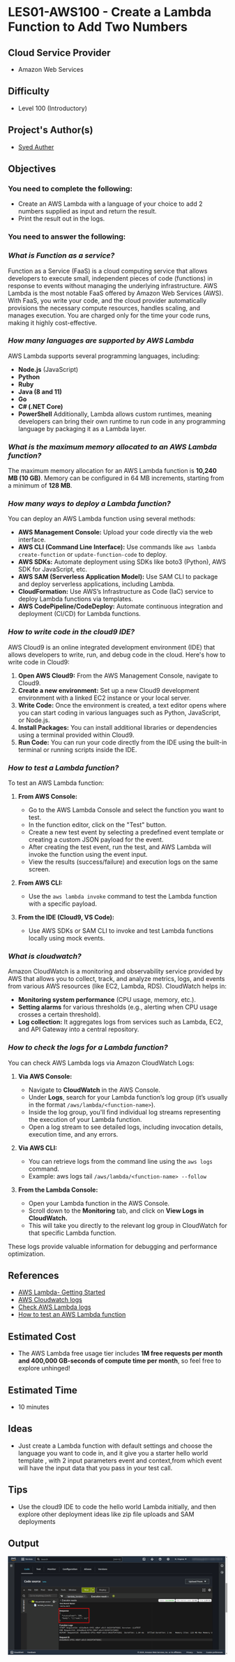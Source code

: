 # LES01-AWS100 - Create a Lambda Function to Add Two Numbers
## Cloud Service Provider
- Amazon Web Services

## Difficulty
- Level 100 (Introductory)

## Project's Author(s)

- [Syed Auther](https://twitter.com/syedauther)

## Objectives

### You need to complete the following:
- Create an AWS Lambda with a language of your choice to add 2 numbers supplied as input and return the result.
- Print the result out in the logs.

### You need to answer the following:

### ***What is Function as a service?***

Function as a Service (FaaS) is a cloud computing service that allows developers to execute small, independent pieces of code (functions) in response to events without managing the underlying infrastructure. AWS Lambda is the most notable FaaS offered by Amazon Web Services (AWS). With FaaS, you write your code, and the cloud provider automatically provisions the necessary compute resources, handles scaling, and manages execution. You are charged only for the time your code runs, making it highly cost-effective.

### ***How many languages are supported by AWS Lambda***

AWS Lambda supports several programming languages, including:

- **Node.js** (JavaScript)
- **Python**
- **Ruby**
- **Java (8 and 11)**
- **Go**
- **C# (.NET Core)**
- **PowerShell** Additionally, Lambda allows custom runtimes, meaning developers can bring their own runtime to run code in any programming language by packaging it as a Lambda layer.

### ***What is the maximum memory allocated to an AWS Lambda function?***

The maximum memory allocation for an AWS Lambda function is **10,240 MB (10 GB)**. Memory can be configured in 64 MB increments, starting from a minimum of **128 MB**.

### ***How many ways to deploy a Lambda function?***

You can deploy an AWS Lambda function using several methods:

- **AWS Management Console:** Upload your code directly via the web interface.
- **AWS CLI (Command Line Interface):** Use commands like `aws lambda create-function` or `update-function-code` to deploy.
- **AWS SDKs:** Automate deployment using SDKs like boto3 (Python), AWS SDK for JavaScript, etc.
- **AWS SAM (Serverless Application Model):** Use SAM CLI to package and deploy serverless applications, including Lambda.
- **CloudFormation:** Use AWS’s Infrastructure as Code (IaC) service to deploy Lambda functions via templates.
- **AWS CodePipeline/CodeDeploy:** Automate continuous integration and deployment (CI/CD) for Lambda functions.

### ***How to write code in the cloud9 IDE?***

AWS Cloud9 is an online integrated development environment (IDE) that allows developers to write, run, and debug code in the cloud. Here's how to write code in Cloud9:

1. **Open AWS Cloud9:** From the AWS Management Console, navigate to Cloud9.
2. **Create a new environment:** Set up a new Cloud9 development environment with a linked EC2 instance or your local server.
3. **Write Code:** Once the environment is created, a text editor opens where you can start coding in various languages such as Python, JavaScript, or Node.js.
4. **Install Packages:** You can install additional libraries or dependencies using a terminal provided within Cloud9.
5. **Run Code:** You can run your code directly from the IDE using the built-in terminal or running scripts inside the IDE.

### ***How to test a Lambda function?***

To test an AWS Lambda function:

1. **From AWS Console:**

   - Go to the AWS Lambda Console and select the function you want to test.
   - In the function editor, click on the "Test" button.
   - Create a new test event by selecting a predefined event template or creating a custom JSON payload for the event.
   - After creating the test event, run the test, and AWS Lambda will invoke the function using the event input.
   - View the results (success/failure) and execution logs on the same screen.

2. **From AWS CLI:**

	- Use the `aws lambda invoke` command to test the Lambda function with a specific payload.

3. **From the IDE (Cloud9, VS Code):**

	- Use AWS SDKs or SAM CLI to invoke and test Lambda functions locally using mock events.

### ***What is cloudwatch?***

Amazon CloudWatch is a monitoring and observability service provided by AWS that allows you to collect, track, and analyze metrics, logs, and events from various AWS resources (like EC2, Lambda, RDS). CloudWatch helps in:

  - **Monitoring system performance** (CPU usage, memory, etc.).
  - **Setting alarms** for various thresholds (e.g., alerting when CPU usage crosses a certain threshold).
  - **Log collection:** It aggregates logs from services such as Lambda, EC2, and API Gateway into a central repository.

### ***How to check the logs for a Lambda function?***

You can check AWS Lambda logs via Amazon CloudWatch Logs:

1. **Via AWS Console:**

	- Navigate to **CloudWatch** in the AWS Console.
 	- Under **Logs**, search for your Lambda function’s log group (it’s usually in the format `/aws/lambda/<function-name>`).
 	- Inside the log group, you'll find individual log streams representing the execution of your Lambda function.
 	- Open a log stream to see detailed logs, including invocation details, execution time, and any errors.

2. **Via AWS CLI:**

	- You can retrieve logs from the command line using the `aws logs` command.
 	- Example: aws logs tail `/aws/lambda/<function-name> --follow`

3. **From the Lambda Console:**

   - Open your Lambda function in the AWS Console.
   - Scroll down to the **Monitoring** tab, and click on **View Logs in CloudWatch.**
   - This will take you directly to the relevant log group in CloudWatch for that specific Lambda function.

These logs provide valuable information for debugging and performance optimization.

## References
- [AWS Lambda- Getting Started](https://aws.amazon.com/lambda/getting-started/)
- [AWS Cloudwatch logs](https://docs.aws.amazon.com/AmazonCloudWatch/latest/logs/WhatIsCloudWatchLogs.html)
- [Check AWS Lambda logs](https://docs.aws.amazon.com/lambda/latest/dg/monitoring-cloudwatchlogs.html)
- [How to test an AWS Lambda function](https://docs.aws.amazon.com/lambda/latest/dg/getting-started-create-function.html)

## Estimated Cost
- The AWS Lambda free usage tier includes **1M free requests per month and 400,000 GB-seconds of compute time per month**, so feel free to explore unhinged! 

## Estimated Time
- 10 minutes 

## Ideas
- Just create a Lambda function with default settings and choose the language you want to code in, and it give you a starter hello world template , with 2 input parameters event and context,from which event will have the input data that you pass in your test call. 

## Tips
- Use the cloud9 IDE to code the hello world Lambda initially, and then explore other deployment ideas like zip file uploads and SAM deployments

## Output
![alt text](Image.png)
